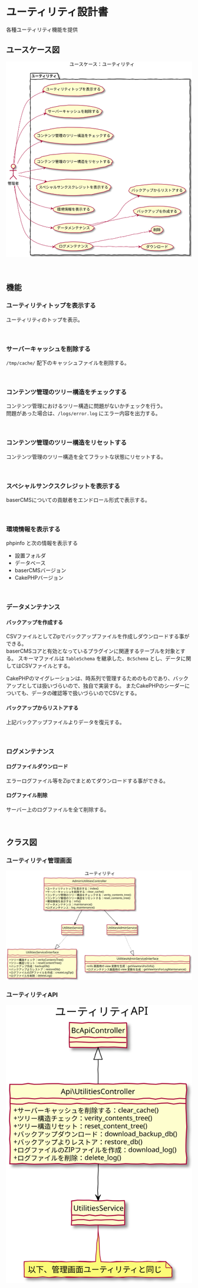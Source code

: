 # ユーティリティ設計書

各種ユーティリティ機能を提供

## ユースケース図
![クラス図：ユーティリティ](../../svg/use_case/utilities.svg)

　
## 機能
### ユーティリティトップを表示する
ユーティリティのトップを表示。

　
### サーバーキャッシュを削除する
`/tmp/cache/` 配下のキャッシュファイルを削除する。

　
### コンテンツ管理のツリー構造をチェックする
コンテンツ管理におけるツリー構造に問題がないかチェックを行う。  
問題があった場合は、`/logs/error.log` にエラー内容を出力する。

　
### コンテンツ管理のツリー構造をリセットする
コンテンツ管理のツリー構造を全てフラットな状態にリセットする。

　
### スペシャルサンクスクレジットを表示する
baserCMSについての貢献者をエンドロール形式で表示する。

　
### 環境情報を表示する
phpinfo と次の情報を表示する
- 設置フォルダ
- データベース
- baserCMSバージョン
- CakePHPバージョン

　
### データメンテナンス
#### バックアップを作成する
CSVファイルとしてZipでバックアップファイルを作成しダウンロードする事ができる。  
baserCMSコアと有効となっているプラグインに関連するテーブルを対象とする。
スキーマファイルは `TableSchema` を継承した、`BcSchema` とし、データに関してはCSVファイルとする。

CakePHPのマイグレーションは、時系列で管理するためのものであり、バックアップとしては扱いづらいので、独自で実装する。
またCakePHPのシーダーについても、データの確認等で扱いづらいのでCSVとする。

#### バックアップからリストアする
上記バックアップファイルよりデータを復元する。

　
### ログメンテナンス
#### ログファイルダウンロード
エラーログファイル等をZipでまとめてダウンロードする事ができる。
#### ログファイル削除
サーバー上のログファイルを全て削除する。

　
## クラス図
### ユーティリティ管理画面
![クラス図：ユーティリティ管理画面](../../svg/class/manage_utilities.svg)

### ユーティリティAPI
![クラス図：ユーティリティAPI](../../svg/class/api_utilities.svg)
　
